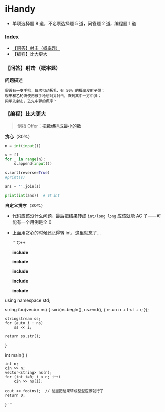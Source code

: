 # iHandy

* 单项选择题 8 道，不定项选择题 5 道，问答题 2 道，编程题 1 道

### Index

* [【问答】射击（概率题）](bi-shi-ihandy180927.md#问答射击概率题)
* [【编程】比大更大](bi-shi-ihandy180927.md#编程比大更大)

### 【问答】射击（概率题）

**问题描述**

```text
假设有一支手枪，每次扣动扳机，有 50% 的概率发射子弹；
现甲和乙轮流使用该手枪想对方射击，直到其中一方中弹；
问甲先射击，乙先中弹的概率？
```

### 【编程】比大更大

> 剑指 Offer：[把数组排成最小的数](https://www.nowcoder.com/practice/8fecd3f8ba334add803bf2a06af1b993?tpId=13&tqId=11185&tPage=2&rp=2&ru=/ta/coding-interviews&qru=/ta/coding-interviews/question-ranking)

**贪心**（80%）

```python
n = int(input())

s = []
for _ in range(n):
    s.append(input())

s.sort(reverse=True)
#print(s)

ans = ''.join(s)

print(int(ans))  # 转 int
```

**自定义排序**（80%）

* 代码应该没什么问题，最后把结果转成 `int/long long` 应该就能 AC 了——可能有一个用例是全 0
* 上面用贪心的时候还记得转 int，这里就忘了...

  \`\`\`C++

  **include** 

  **include** 

  **include** 

  **include** 

  **include** 

using namespace std;

string foo\(vector ns\) { sort\(ns.begin\(\), ns.end\(\), { return r + l &lt; l + r; }\);

```text
stringstream ss;
for (auto i : ns) 
    ss << i;

return ss.str();
```

}

int main\(\) {

```text
int n;
cin >> n;
vector<string> ns(n);
for (int i=0; i < n; i++)
    cin >> ns[i];

cout << foo(ns);  // 这里把结果转成整型应该就行了
return 0;
```

} \`\`\`

